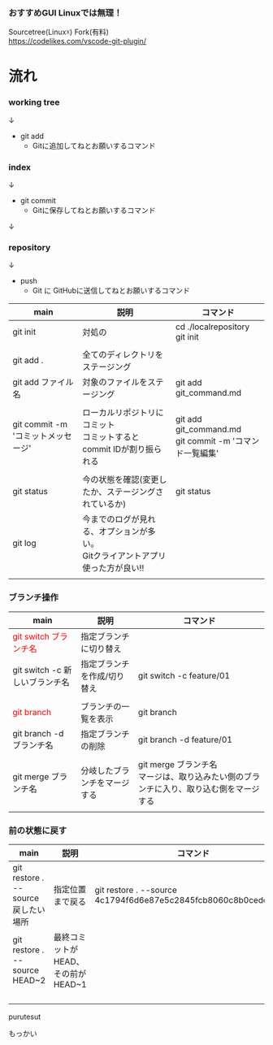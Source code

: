 ### おすすめGUI Linuxでは無理！
Sourcetree(Linux☓)
Fork(有料)
<br>
https://codelikes.com/vscode-git-plugin/
# 流れ
### working tree
↓
- git add 
    - Gitに追加してねとお願いするコマンド

### index
↓
- git commit
  - Gitに保存してねとお願いするコマンド
  
↓
### repository

↓
- push
  - Git に GitHubに送信してねとお願いするコマンド



| main                               | 説明                                                                              | コマンド                                                    |
| ---------------------------------- | --------------------------------------------------------------------------------- | ----------------------------------------------------------- |
| git init                           | 対処の                                                                            | cd ./localrepository <br> git init                          |
|                                    |                                                                                   |                                                             |
| git add .                          | 全てのディレクトリをステージング                                                  |                                                             |
| git add ファイル名                 | 対象のファイルをステージング                                                      | git add git_command.md                                      |
|                                    |                                                                                   |                                                             |
| git commit -m 'コミットメッセージ' | ローカルリポジトリにコミット <br>コミットするとcommit IDが割り振られる            | git add git_command.md<br> git commit -m 'コマンド一覧編集' |
|                                    |                                                                                   |                                                             |
| git status                         | 今の状態を確認(変更したか、ステージングされているか)                              | git status                                                  |
| git log                            | 今までのログが見れる、オプションが多い。<br>Gitクライアントアプリ使った方が良い!! |                                                             |
|                                    |                                                                                   |                                                             |

### ブランチ操作
| main                                           | 説明                         | コマンド                                                                                 |
| ---------------------------------------------- | ---------------------------- | ---------------------------------------------------------------------------------------- |
| <font color="Red">git switch ブランチ名</font> | 指定ブランチに切り替え       |                                                                                          |
| git switch -c 新しいブランチ名                 | 指定ブランチを作成/切り替え  | git switch -c feature/01                                                                 |
|                                                |                              |                                                                                          |
| <font color="Red">git branch </font>           | ブランチの一覧を表示         | git branch                                                                               |
| git branch -d ブランチ名                       | 指定ブランチの削除           | git branch -d feature/01                                                                 |
|                                                |                              |                                                                                          |
| git merge ブランチ名                           | 分岐したブランチをマージする | git merge ブランチ名<br>マージは、取り込みたい側のブランチに入り、取り込む側をマージする |
|                                                |                              |                                                                                          |


<!-- ![LINK Text](https://github.com/Durian2021/git/blob/main/resorce/image/Screenshot%20from%202022-10-31%2013-27-42.png?raw=true) -->


### 前の状態に戻す
| main                                | 説明                               | コマンド                                                        |
| ----------------------------------- | ---------------------------------- | --------------------------------------------------------------- |
| git restore . --source 戻したい場所 | 指定位置まで戻る                   | git restore . --source 4c1794f6d6e87e5c2845fcb8060c8b0cedd676fd |
| git restore . --source HEAD~2       | 最終コミットがHEAD、その前がHEAD~1 |                                                                 |
|                                     |                                    |                                                                 |
|                                     |                                    |                                                                 |
|                                     |                                    |                                                                 |
|                                     |                                    |                                                                 |


purutesut

もっかい